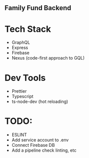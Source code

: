## Family Fund Backend

# Tech Stack

- GraphQL
- Express
- Firebase
- Nexus (code-first approach to GQL)

# Dev Tools

- Prettier
- Typescript
- ts-node-dev (hot reloading)

# TODO:

- ESLINT
- Add service account to .env
- Connect Firebase DB
- Add a pipeline check linting, etc
